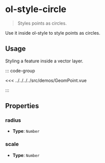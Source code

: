# ol-style-circle

> Styles points as circles.

Use it inside ol-style to style points as circles.

<script setup>
import GeomPoint from "@demos/GeomPoint.vue"
</script>

<ClientOnly>
<GeomPoint/>
</ClientOnly>

## Usage

Styling a feature inside a vector layer.

::: code-group

<<< ../../../../src/demos/GeomPoint.vue

:::

## Properties

### radius

- **Type**: `Number`

### scale

- **Type**: `Number`
